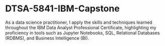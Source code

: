 # DTSA-5841-IBM-Capstone
As a data science practitioner, I apply the skills and techniques learned throughout the IBM Data Analyst Professional Certificate, highlighting  my proficiency in tools such as Jupyter Notebooks,  SQL, Relational Databases (RDBMS), and Business Intelligence (BI).
